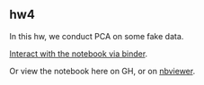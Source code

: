 ## hw4
In this hw, we conduct PCA on some fake data.

[Interact with the notebook via binder](https://mybinder.org/v2/gh/zmoon92/PSU-METEO-515/master?filepath=hw4%2Fhw4p1.ipynb).

Or view the notebook here on GH, or on [nbviewer](https://nbviewer.jupyter.org/github/zmoon92/PSU-METEO-515/blob/master/hw4/hw4p1.ipynb). 

